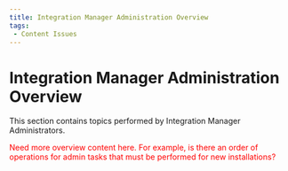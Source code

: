 ```yaml
---
title: Integration Manager Administration Overview
tags:
 - Content Issues
---
```


# Integration Manager Administration Overview

This section contains topics performed by Integration Manager Administrators.

<font color="red">Need more overview content here. For example, is there an order of operations for admin tasks that must be performed for new installations?</font>

